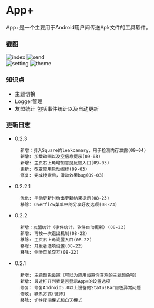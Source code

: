 # App+ #

App+是一个主要用于Android用户间传送Apk文件的工具软件。

### 截图 ###

![index](/art/index.png "")
![send](/art/send.jpg "")<br>
![setting](/art/setting.png "")
![theme](/art/theme.png "")

### 知识点 ###
* 主题切换
* Logger管理
* 友盟统计 包括事件统计以及自动更新

### 更新日志 ###

* 0.2.3

        新增：引入Square的leakcanary，用于检测内存泄露(09-04)
        新增: 加载动画以及空信息提示(09-03)
        新增: 主页右上角增加意见反馈入口(09-03)
        更新: 改变应用启动图标(09-03)
        修复: 完成搜索后，滑动效果bug(09-03)

* 0.2.2.1

        优化: 手动更新时给出更新结果提示(08-23)
        移除: Overflow菜单中的分享好友选项(08-23)

* 0.2.2

        新增：友盟统计（事件统计，软件自动更新）(08-22)
        新增: 再按一次退出机制(08-22)
        移除: 主页右上角设置入口(08-22)
        移除: 开发者选项设置(08-22)
        移除: 侧滑菜单交互(08-22)

* 0.2.1

        新增: 主题颜色设置（可以为应用设置你喜欢的主题颜色啦）
        新增: 最近打开列表是否显示App+的设置选项
        修复: 修复Android5.0以上设备的StatusBar颜色异常问题
        修改: 联系方式(微博)
        移除: 切换夜间模式和白天模式
